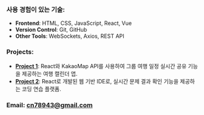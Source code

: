 ### 사용 경험이 있는 기술:
- **Frontend**: HTML, CSS, JavaScript, React, Vue
- **Version Control**: Git, GitHub
- **Other Tools**: WebSockets, Axios, REST API

### Projects:
- **[Project 1]([link](https://github.com/cn78943/ieum-frontend))**: React와 KakaoMap API를 사용하여 그룹 여행 일정 실시간 공유 기능을 제공하는 여행 캘린더 앱.
- **[Project 2]([link](https://github.com/cn78943/Balgoorm_frontEnd))**: React로 개발된 웹 기반 IDE로, 실시간 문제 결과 확인 기능을 제공하는 코딩 연습 플랫폼.
  
### Email: [cn78943@gmail.com](mailto:cn78943@gmail.com)
